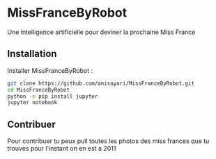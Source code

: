 # MissFranceByRobot

Une intelligence artificielle pour deviner la prochaine Miss France

## Installation

Installer MissFranceByRobot :

```bash
git clone https://github.com/anisayari/MissFranceByRobot.git
cd MissFranceByRobot
python -m pip install jupyter
jupyter notebook 
```

## Contribuer

Pour contribuer tu peux pull toutes les photos des miss frances que tu trouves pour l'instant on en est a 2011
